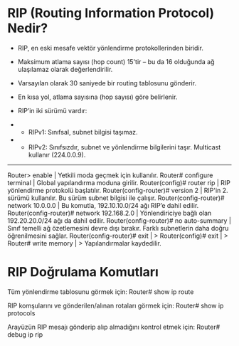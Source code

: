 # RIP (Routing Information Protocol) Nedir?

* RIP, en eski mesafe vektör yönlendirme protokollerinden biridir.

* Maksimum atlama sayısı (hop count) 15'tir – bu da 16 olduğunda ağ ulaşılamaz olarak değerlendirilir.

* Varsayılan olarak 30 saniyede bir routing tablosunu gönderir.

* En kısa yol, atlama sayısına (hop sayısı) göre belirlenir.

* RIP’in iki sürümü vardır:

* * RIPv1: Sınıfsal, subnet bilgisi taşımaz.

* * RIPv2: Sınıfsızdır, subnet ve yönlendirme bilgilerini taşır. Multicast kullanır (224.0.0.9).

---

Router> enable					                    | Yetkili moda geçmek için kullanılır.
Router# configure terminal		            	| Global yapılandırma moduna girilir.
Router(config)# router rip		            	| RIP yönlendirme protokolü başlatılır.
Router(config-router)# version 2	        	| RIP'in 2. sürümü kullanılır. Bu sürüm subnet bilgisi ile çalışır.
Router(config-router)# network 10.0.0.0		  | Bu komutla, 192.10.10.0/24 ağı RIP’e dahil edilir.
Router(config-router)# network 192.168.2.0	| Yönlendiriciye bağlı olan 192.20.20.0/24 ağı da dahil edilir.
Router(config-router)# no auto-summary	  	| Sınıf temelli ağ özetlemesini devre dışı bırakır. Farklı subnetlerin daha doğru öğrenilmesini sağlar.
Router(config-router)# exit		            	| >
Router(config)# exit			                	| >
Router# write memory			                	| > Yapılandırmalar kaydedilir.


# RIP Doğrulama Komutları

Tüm yönlendirme tablosunu görmek için:
Router# show ip route

RIP komşularını ve gönderilen/alınan rotaları görmek için:
Router# show ip protocols

Arayüzün RIP mesajı gönderip alıp almadığını kontrol etmek için:
Router# debug ip rip














